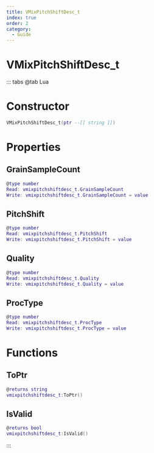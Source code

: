 ```yaml
---
title: VMixPitchShiftDesc_t
index: true
order: 2
category:
  - Guide
---
```


# VMixPitchShiftDesc_t

::: tabs
@tab Lua
# Constructor
```lua
VMixPitchShiftDesc_t(ptr --[[ string ]])
```
# Properties
## GrainSampleCount 
```lua
@type number
Read: vmixpitchshiftdesc_t.GrainSampleCount
Write: vmixpitchshiftdesc_t.GrainSampleCount = value
```
## PitchShift 
```lua
@type number
Read: vmixpitchshiftdesc_t.PitchShift
Write: vmixpitchshiftdesc_t.PitchShift = value
```
## Quality 
```lua
@type number
Read: vmixpitchshiftdesc_t.Quality
Write: vmixpitchshiftdesc_t.Quality = value
```
## ProcType 
```lua
@type number
Read: vmixpitchshiftdesc_t.ProcType
Write: vmixpitchshiftdesc_t.ProcType = value
```
# Functions
## ToPtr
```lua
@returns string
vmixpitchshiftdesc_t:ToPtr()
```
## IsValid
```lua
@returns bool
vmixpitchshiftdesc_t:IsValid()
```

:::
